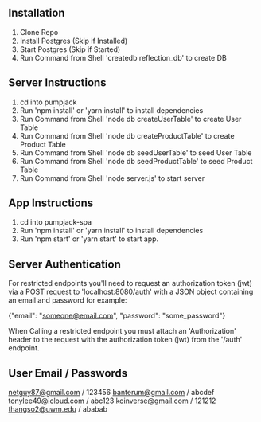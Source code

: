 ## Installation
1. Clone Repo
2. Install Postgres (Skip if Installed)
3. Start Postgres (Skip if Started)
4. Run Command from Shell 'createdb reflection_db' to create DB

## Server Instructions
1. cd into pumpjack
2. Run 'npm install' or 'yarn install' to install dependencies
3. Run Command from Shell 'node db createUserTable' to create User Table
4. Run Command from Shell 'node db createProductTable' to create Product Table
5. Run Command from Shell 'node db seedUserTable' to seed User Table
6. Run Command from Shell 'node db seedProductTable' to seed Product Table
7. Run Command from Shell 'node server.js' to start server

## App Instructions
1. cd into pumpjack-spa
2. Run 'npm install' or 'yarn install' to install dependencies
3. Run 'npm start' or 'yarn start' to start app.

## Server Authentication
For restricted endpoints you'll need to request an authorization token (jwt) via
a POST request to 'localhost:8080/auth' with a JSON object containing an email
and password for example:

{"email": "someone@email.com", "password": "some_password"}

When Calling a restricted endpoint you must attach an 'Authorization' header to
the request with the authorization token (jwt) from the '/auth' endpoint.

## User Email / Passwords
netguy87@gmail.com / 123456
banterum@gmail.com / abcdef
tonylee49@icloud.com / abc123
koinverse@gmail.com / 121212
thangso2@uwm.edu / ababab
